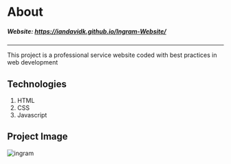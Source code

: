 # About
##### Website: https://iandavidk.github.io/Ingram-Website/
---
This project is a professional service website coded with best practices in web development
## Technologies
1. HTML
1. CSS
1. Javascript 
## Project Image
![ingram](https://user-images.githubusercontent.com/93794655/204737301-e6d9a4c2-6cc4-4775-8925-8ff4db3b6d8d.png)



